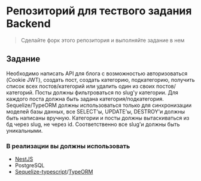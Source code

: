 # Репозиторий для тествого задания Backend

> Сделайте форк этого репозитория и выполняйте задание в нем

## Задание

Необходимо написать API для блога с возможностью авторизоваться (Cookie JWT), создать пост, создать категорию, подкатегорию, получить список всех постов/категорий или удалить один из своих постов/категорий. Посты должны фильтроваться по slug'у категории.
Для каждого поста должна быть задана категория/подкатегория. Sequelize/TypeORM должны использоваться только для синхронизации моделей базы данных, все SELECT'ы, UPDATE'ы, DESTROY'и должны быть написаны вручную. Категории и посты должны вытаскиваться из бд через slug, не через id. Соответственно все slug'и должны быть уникальными.

### В реализации вы должны использовать

- [NestJS](https://nestjs.com/)
- PostgreSQL
- [Sequelize-typescript](https://www.npmjs.com/package/sequelize-typescript)/[TypeORM](https://typeorm.io/)
